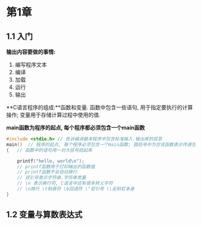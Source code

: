 # 第1章
## 1.1 入门
**输出内容要做的事情:**
1. 编写程序文本
2. 编译
3. 加载
4. 运行
5. 输出

**C语言程序的组成:**函数和变量. 函数中包含一些语句, 用于指定要执行的计算操作; 变量用于存储计算过程中使用的值.

**main函数为程序的起点, 每个程序都必须包含一个main函数**

```C
#include <stdio.h> // 告诉编译器本程序中包含标准输入.输出库的信息
main()  // 程序的起点, 每个程序必须包含一个main函数; 圆括号中为空该函数表示传递空值
{   // 函数中的语句用一对大括号括起来

    printf("hello, world\n"); 
    // printf函数用于打印输出的函数值
    // printf函数不会自动换行
    // 双引号表示字符串.字符串常量
    // \n 表示换行符, C语言中还有很多转义字符
    // \n换行 \t制表符 \b回退符 \"双引号 \\反斜杠本身
}
```

## 1.2 变量与算数表达式